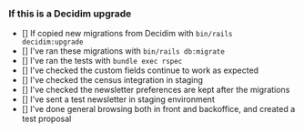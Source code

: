 ### If this is a Decidim upgrade

- [] If copied new migrations from Decidim with `bin/rails decidim:upgrade`
- [] I've ran these migrations with `bin/rails db:migrate`
- [] I've ran the tests with `bundle exec rspec`
- [] I've checked the custom fields continue to work as expected
- [] I've checked the census integration in staging
- [] I've checked the newsletter preferences are kept after the migrations
- [] I've sent a test newsletter in staging environment
- [] I've done general browsing both in front and backoffice, and created a test proposal
